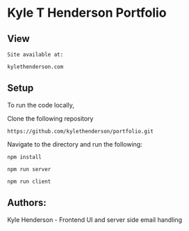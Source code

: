 # Kyle T Henderson Portfolio

## View
    Site available at:

    kylethenderson.com

## Setup

To run the code locally, 

Clone the following repository

    https://github.com/kylethenderson/portfolio.git

Navigate to the directory and run the following:

    npm install

    npm run server

    npm run client

## Authors:

Kyle Henderson - Frontend UI and server side email handling


